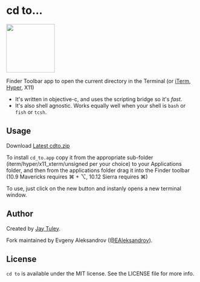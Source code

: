 # cd to...

<img src="https://raw.github.com/ealeksandrov/cdto/master/graphics/elcapitan.png" height="128px" width="128px" />

Finder Toolbar app to open the current directory in the Terminal (or [iTerm](https://www.iterm2.com), [Hyper](https://hyper.is), X11)

 * It's written in objective-c, and uses the scripting bridge so it's *fast*.
 * It's also shell agnostic. Works equally well when your shell is `bash` or `fish` or `tcsh`.

## Usage

Download [Latest cdto.zip](https://github.com/ealeksandrov/cdto/releases/latest)

To install `cd_to.app` copy it from the appropriate sub-folder (iterm/hyper/x11_xterm/unsigned per your choice) to your Applications folder, and then from the applications folder drag it into the Finder toolbar (10.9 Mavericks requires ⌘ + ⌥, 10.12 Sierra requires ⌘)

To use, just click on the new button and instanly opens a new terminal window.

## Author

Created by [Jay Tuley](https://github.com/jbtule/cdto).

Fork maintained by Evgeny Aleksandrov ([@EAleksandrov](https://twitter.com/EAleksandrov)).

## License

`cd to` is available under the MIT license. See the LICENSE file for more info.
